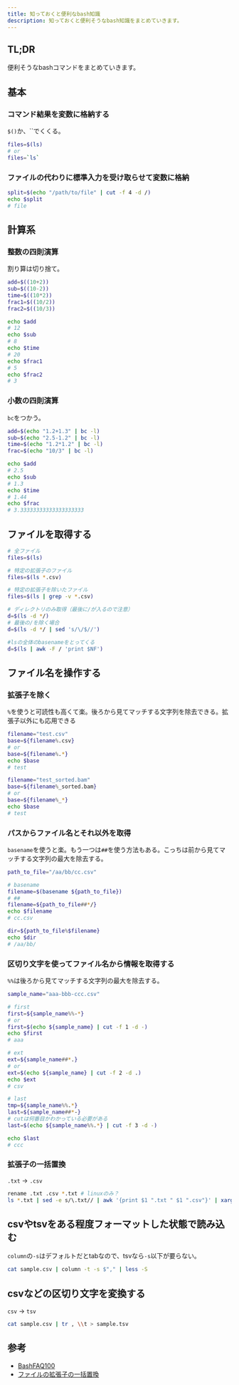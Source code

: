 ```yaml
---
title: 知っておくと便利なbash知識
description: 知っておくと便利そうなbash知識をまとめていきます。
---
```


## TL;DR

便利そうなbashコマンドをまとめていきます。

## 基本

### コマンド結果を変数に格納する

`$()`か、\`\`でくくる。

```bash
files=$(ls)
# or
files=`ls`
```

### ファイルの代わりに標準入力を受け取らせて変数に格納

```bash
split=$(echo "/path/to/file" | cut -f 4 -d /)
echo $split
# file
```

## 計算系

### 整数の四則演算

割り算は切り捨て。

```bash
add=$((10+2))
sub=$((10-2))
time=$((10*2))
frac1=$((10/2))
frac2=$((10/3))

echo $add
# 12
echo $sub
# 8
echo $time
# 20
echo $frac1
# 5
echo $frac2
# 3
```

### 小数の四則演算

`bc`をつかう。

```bash
add=$(echo "1.2+1.3" | bc -l)
sub=$(echo "2.5-1.2" | bc -l)
time=$(echo "1.2*1.2" | bc -l)
frac=$(echo "10/3" | bc -l)

echo $add
# 2.5
echo $sub
# 1.3
echo $time
# 1.44
echo $frac
# 3.33333333333333333333
```

## ファイルを取得する

```bash
# 全ファイル
files=$(ls)

# 特定の拡張子のファイル
files=$(ls *.csv)

# 特定の拡張子を除いたファイル
files=$(ls | grep -v *.csv)

# ディレクトリのみ取得（最後に/が入るので注意）
d=$(ls -d */)
# 最後の/を除く場合
d=$(ls -d */ | sed 's/\/$//')

#lsの全体のbasenameをとってくる
d=$(ls | awk -F / 'print $NF')
```

## ファイル名を操作する

### 拡張子を除く

`%`を使うと可読性も高くて楽。後ろから見てマッチする文字列を除去できる。拡張子以外にも応用できる

```bash
filename="test.csv"
base=${filename%.csv}
# or 
base=${filename%.*}
echo $base
# test

filename="test_sorted.bam"
base=${filename%_sorted.bam}
# or
base=${filename%_*}
echo $base
# test
```

### パスからファイル名とそれ以外を取得

`basename`を使うと楽。もう一つは`##`を使う方法もある。こっちは前から見てマッチする文字列の最大を除去する。

```bash
path_to_file="/aa/bb/cc.csv"

# basename
filename=$(basename ${path_to_file})
# ##
filename=${path_to_file##*/}
echo $filename
# cc.csv

dir=${path_to_file%$filename}
echo $dir
# /aa/bb/
```

### 区切り文字を使ってファイル名から情報を取得する

`%%`は後ろから見てマッチする文字列の最大を除去する。

```bash
sample_name="aaa-bbb-ccc.csv"

# first
first=${sample_name%%-*}
# or
first=$(echo ${sample_name} | cut -f 1 -d -)
echo $first
# aaa

# ext
ext=${sample_name##*.}
# or
ext=$(echo ${sample_name} | cut -f 2 -d .)
echo $ext
# csv

# last
tmp=${sample_name%%.*}
last=${sample_name##*-}
# cutは何番目かわかっている必要がある
last=$(echo ${sample_name%%.*} | cut -f 3 -d -)

echo $last
# ccc
```

### 拡張子の一括置換

`.txt` -> `.csv`

```bash
rename .txt .csv *.txt # linuxのみ？
ls *.txt | sed -e s/\.txt// | awk '{print $1 ".txt " $1 ".csv"}' | xargs -n 2 mv
```

## csvやtsvをある程度フォーマットした状態で読み込む

`column`の`-s`はデフォルトだとtabなので、tsvなら`-s`以下が要らない。

```bash
cat sample.csv | column -t -s $"," | less -S
```

## csvなどの区切り文字を変換する

`csv` -> `tsv`

```bash
cat sample.csv | tr , \\t > sample.tsv
```

## 参考

- [BashFAQ100](http://mywiki.wooledge.org/BashFAQ/100)
- [ファイルの拡張子の一括置換](https://qiita.com/fujieee/items/6c3fcca4de52b84a03c1)